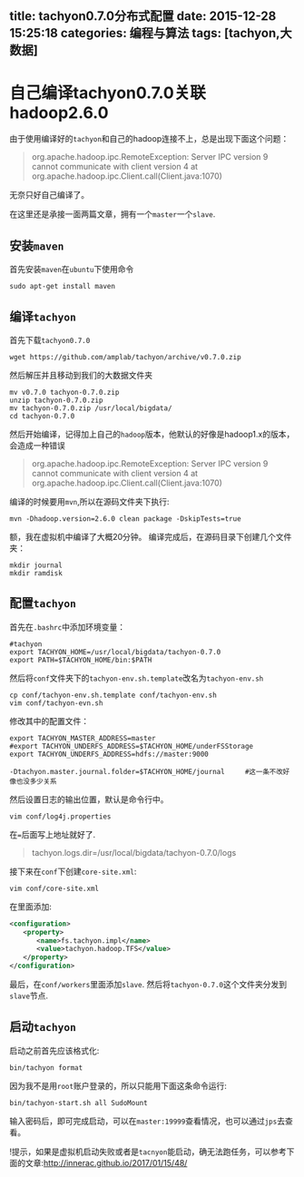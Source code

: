 title: tachyon0.7.0分布式配置
date: 2015-12-28 15:25:18
categories: 编程与算法
tags: [tachyon,大数据]
---
# 自己编译tachyon0.7.0关联hadoop2.6.0

由于使用编译好的`tachyon`和自己的hadoop连接不上，总是出现下面这个问题：

>org.apache.hadoop.ipc.RemoteException: Server IPC version 9 cannot communicate with client version 4 at org.apache.hadoop.ipc.Client.call(Client.java:1070)

无奈只好自己编译了。

在这里还是承接一面两篇文章，拥有一个`master`一个`slave`.
<!--more-->
## 安装`maven`
首先安装`maven`在`ubuntu`下使用命令
```shell
sudo apt-get install maven
```

## 编译`tachyon`
首先下载`tachyon0.7.0`
```shell
wget https://github.com/amplab/tachyon/archive/v0.7.0.zip
```
然后解压并且移动到我们的大数据文件夹
```shell
mv v0.7.0 tachyon-0.7.0.zip
unzip tachyon-0.7.0.zip
mv tachyon-0.7.0.zip /usr/local/bigdata/
cd tachyon-0.7.0
```
然后开始编译，记得加上自己的`hadoop`版本，他默认的好像是hadoop1.x的版本，会造成一种错误
>org.apache.hadoop.ipc.RemoteException: Server IPC version 9 cannot communicate with client version 4 at org.apache.hadoop.ipc.Client.call(Client.java:1070)

编译的时候要用`mvn`,所以在源码文件夹下执行:
```shell
mvn -Dhadoop.version=2.6.0 clean package -DskipTests=true
```
额，我在虚拟机中编译了大概20分钟。
编译完成后，在源码目录下创建几个文件夹：
```shell
mkdir journal
mkdir ramdisk
```

## 配置`tachyon`
首先在`.bashrc`中添加环境变量：
```shell
#tachyon
export TACHYON_HOME=/usr/local/bigdata/tachyon-0.7.0
export PATH=$TACHYON_HOME/bin:$PATH
```
然后将`conf`文件夹下的`tachyon-env.sh.template`改名为`tachyon-env.sh`
```shell
cp conf/tachyon-env.sh.template conf/tachyon-env.sh
vim conf/tachyon-evn.sh
```
修改其中的配置文件：
```shell
export TACHYON_MASTER_ADDRESS=master
#export TACHYON_UNDERFS_ADDRESS=$TACHYON_HOME/underFSStorage
export TACHYON_UNDERFS_ADDRESS=hdfs://master:9000

-Dtachyon.master.journal.folder=$TACHYON_HOME/journal     #这一条不改好像也没多少关系
```
然后设置日志的输出位置，默认是命令行中。
```
vim conf/log4j.properties
```
在`=`后面写上地址就好了.

>tachyon.logs.dir=/usr/local/bigdata/tachyon-0.7.0/logs

接下来在`conf`下创建`core-site.xml`:
```shell
vim conf/core-site.xml
```
在里面添加:
```xml
<configuration>
　　<property>
　　　　<name>fs.tachyon.impl</name>
　　　　<value>tachyon.hadoop.TFS</value>
　　</property>
</configuration>
```
最后，在`conf/workers`里面添加`slave`.
然后将`tachyon-0.7.0`这个文件夹分发到`slave`节点.

## 启动`tachyon`
启动之前首先应该格式化:
```shell
bin/tachyon format
```
因为我不是用`root`账户登录的，所以只能用下面这条命令运行:
```shell
bin/tachyon-start.sh all SudoMount
```
输入密码后，即可完成启动，可以在`master:19999`查看情况，也可以通过`jps`去查看。

!提示，如果是虚拟机启动失败或者是`tacnyon`能启动，确无法跑任务，可以参考下面的文章:http://innerac.github.io/2017/01/15/48/